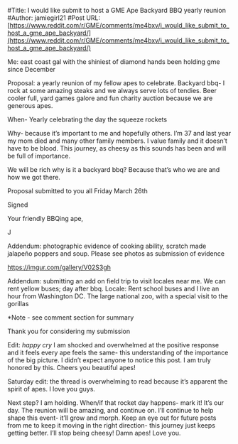#Title: I would like submit to host a GME Ape Backyard BBQ yearly reunion
#Author: jamiegirl21
#Post URL: [https://www.reddit.com/r/GME/comments/me4bxv/i_would_like_submit_to_host_a_gme_ape_backyard/](https://www.reddit.com/r/GME/comments/me4bxv/i_would_like_submit_to_host_a_gme_ape_backyard/)


Me: east coast gal with the shiniest of diamond hands been holding gme since December 

Proposal: a yearly reunion of my fellow apes to celebrate. Backyard bbq- I rock at some amazing steaks and we always serve lots of tendies.  Beer cooler full, yard games galore and fun charity auction because we are generous apes. 

When- Yearly celebrating the day the squeeze rockets

Why- because it’s important to me and hopefully others. I’m 37 and last year my mom died and many other family members.
I value family and it doesn’t have to be blood. This journey, as cheesy as this sounds has been and will be full of importance.

We will be  rich why is it a backyard bbq? Because that’s who we are and how we got there. 

Proposal submitted to you all  Friday March 26th

Signed

Your friendly BBQing ape,

J

Addendum: photographic evidence of cooking ability, scratch made jalapeño poppers and soup. Please see photos as submission of evidence 

https://imgur.com/gallery/V02S3gh

Addendum: submitting an add on field trip to visit locales near me. We can rent yellow buses; day after bbq. 
Locale: Rent school buses and I live an hour from Washington DC. The large national zoo, with a special visit to the gorillas

*Note - see comment section for summary

Thank you for considering my submission


Edit: *happy cry* I am shocked and overwhelmed at the positive response and it feels every ape feels the same- this understanding of the importance of the big picture. I didn’t expect anyone to notice this post. I am truly honored by this. Cheers you beautiful apes!

Saturday edit: the thread is overwhelming to read because it’s apparent the spirit of apes. I love you guys. 

Next step? I am holding. When/if that rocket day happens- mark it! It’s our day. The reunion will be amazing, and continue on. I’ll continue to help shape this event- it’ll grow and morph. Keep an eye out for future posts from me to keep it moving in the right direction- this journey just keeps getting better.
I’ll stop being cheesy! Damn apes!
Love you.